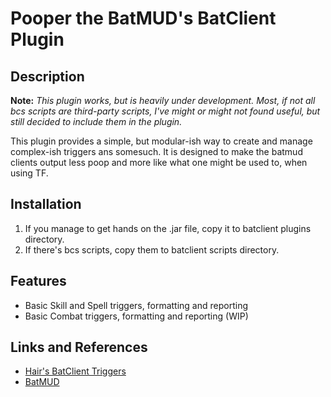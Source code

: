 # Pooper the BatMUD's BatClient Plugin

## Description

**Note:** 
*This plugin works, but is heavily under development.
Most, if not all bcs scripts are third-party scripts, I've might or might not found useful,
but still decided to include them in the plugin.*

This plugin provides a simple, but modular-ish way to create and manage complex-ish triggers ans somesuch.
It is designed to make the batmud clients output less poop and more like what one might be used to, when using TF.


## Installation

1. If you manage to get hands on the .jar file, copy it to batclient plugins directory.
2. If there's bcs scripts, copy them to batclient scripts directory.

## Features
* Basic Skill and Spell triggers, formatting and reporting
* Basic Combat triggers, formatting and reporting (WIP)

## Links and References
* [Hair's BatClient Triggers](http://flaprider.dyndns.org/~hair/batmud/batclient.html)
* [BatMUD](http://www.bat.org)